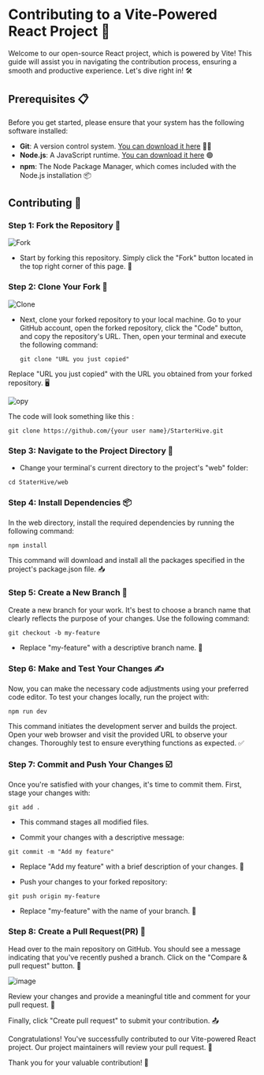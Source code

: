 # Contributing to a Vite-Powered React Project 🚀

Welcome to our open-source React project, which is powered by Vite! This guide will assist you in navigating the contribution process, ensuring a smooth and productive experience. Let's dive right in! 🛠️

## Prerequisites 📋

Before you get started, please ensure that your system has the following software installed:

- **Git**: A version control system. [You can download it here](https://git-scm.com/downloads/) 🧑‍💻
- **Node.js**: A JavaScript runtime. [You can download it here](https://nodejs.org/en/download) 🟢
- **npm**: The Node Package Manager, which comes included with the Node.js installation 📦


## Contributing 🤝

### Step 1: Fork the Repository 🍴

![Fork](https://github.com/ArslanYM/StarterHive/assets/104521101/b2863384-753d-448b-9c8f-cc2122121c2b)

- Start by forking this repository. Simply click the "Fork" button located in the top right corner of this page. 🚀


### Step 2: Clone Your Fork 📂

![Clone](https://github.com/ArslanYM/StarterHive/assets/104521101/ffe2cb3b-d7e9-41fb-a7e6-8f5ca9d50dd0)

- Next, clone your forked repository to your local machine. Go to your GitHub account, open the forked repository, click the "Code" button, and copy the repository's URL. Then, open your terminal and execute the following command:

   ```
   git clone "URL you just copied"
   ```
Replace "URL you just copied" with the URL you obtained from your forked repository. 🖥️

![opy](https://github.com/ArslanYM/StarterHive/assets/104521101/5947298f-dd52-478c-9cd9-f22791eea4a5)

The code will look something like this : 
```
git clone https://github.com/{your user name}/StarterHive.git
```


### Step 3: Navigate to the Project Directory 📁
- Change your terminal's current directory to the project's "web" folder:

```
cd StaterHive/web
```


### Step 4: Install Dependencies 📦

In the web directory, install the required dependencies by running the following command:

```
npm install
```
This command will download and install all the packages specified in the project's package.json file. 📥

### Step 5: Create a New Branch 🌿
Create a new branch for your work. It's best to choose a branch name that clearly reflects the purpose of your changes. Use the following command:

```
git checkout -b my-feature
```

- Replace "my-feature" with a descriptive branch name. 🌟

### Step 6: Make and Test Your Changes ✍️
Now, you can make the necessary code adjustments using your preferred code editor. To test your changes locally, run the project with:

```
npm run dev
```
This command initiates the development server and builds the project. Open your web browser and visit the provided URL to observe your changes. Thoroughly test to ensure everything functions as expected. ✅

### Step 7: Commit and Push Your Changes ☑️
Once you're satisfied with your changes, it's time to commit them. First, stage your changes with:

```
git add .
```

- This command stages all modified files.

- Commit your changes with a descriptive message:

```
git commit -m "Add my feature"
```
- Replace "Add my feature" with a brief description of your changes. 📝

- Push your changes to your forked repository:

```
git push origin my-feature
```
- Replace "my-feature" with the name of your branch. 🚢

### Step 8: Create a Pull Request(PR) 🚀
Head over to the main repository on GitHub. You should see a message indicating that you've recently pushed a branch. Click on the "Compare & pull request" button. 🔄

![image](https://github.com/ayush-chandil/StarterHive/assets/74442358/5b4e4724-0d55-492c-9fb9-c52d690d730d)


Review your changes and provide a meaningful title and comment for your pull request. 💬

Finally, click "Create pull request" to submit your contribution. 📤

Congratulations! You've successfully contributed to our Vite-powered React project. Our project maintainers will review your pull request. 🎉

Thank you for your valuable contribution! 👏
